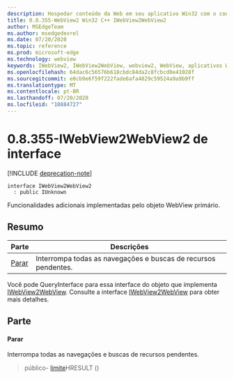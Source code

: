 ```yaml
---
description: Hospedar conteúdo da Web em seu aplicativo Win32 com o controle WebView2 do Microsoft Edge
title: 0.8.355-WebView2 Win32 C++ IWebView2WebView2
author: MSEdgeTeam
ms.author: msedgedevrel
ms.date: 07/20/2020
ms.topic: reference
ms.prod: microsoft-edge
ms.technology: webview
keywords: IWebView2, IWebView2WebView, webview2, WebView, aplicativos Win32, Win32, Edge
ms.openlocfilehash: 64dac6c56576b618cbdc84da2c8fcbcd0e41028f
ms.sourcegitcommit: e0cb9e6f59f222fade6afa4829c59524a9a9b9ff
ms.translationtype: MT
ms.contentlocale: pt-BR
ms.lasthandoff: 07/20/2020
ms.locfileid: "10884727"
---
```

# 0.8.355-IWebView2WebView2 de interface 

[!INCLUDE [deprecation-note](../../includes/deprecation-note.md)]

```
interface IWebView2WebView2
  : public IUnknown
```

Funcionalidades adicionais implementadas pelo objeto WebView primário.

## Resumo

 Parte                        | Descrições
--------------------------------|---------------------------------------------
[Parar](#stop) | Interrompa todas as navegações e buscas de recursos pendentes.

Você pode QueryInterface para essa interface do objeto que implementa [IWebView2WebView](IWebView2WebView.md). Consulte a interface [IWebView2WebView](IWebView2WebView.md) para obter mais detalhes.

## Parte

#### Parar 

Interrompa todas as navegações e buscas de recursos pendentes.

> público- [limite](#stop)HRESULT ()

